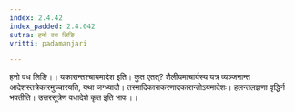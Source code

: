 ```yaml
---
index: 2.4.42
index_padded: 2.4.042
sutra: हनो वध लिङि
vritti: padamanjari

---
```

हनो वध लिङि।। यकारान्तश्चायमादेश इति। कुत एतत्? शैलीयमाचार्यस्य यत्र व्यञ्जनान्त आदेशस्तत्रेकारमुच्चारयति, यथा जग्ध्यादौ। तस्मादिकाराकरणादकारान्तोऽयमादेशः। हलन्तलज्ञणा वृद्धिर्न भवतीति। उत्तरसूत्रेण वधादेशे कृत इति भावः।।